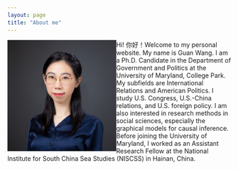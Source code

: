 ```yaml
---
layout: page
title: "About me"
---
```


<img align="left" width="245" height="250" src="photo.JPG" padding="15px"> </p>

<div style="float: justify"> Hi! 你好！Welcome to my personal website. My name is Guan Wang. I am a Ph.D. Candidate in the Department of Government and Politics at the University of Maryland, College Park. My subfields are International Relations and American Politics. I study U.S. Congress, U.S.-China relations, and U.S. foreign policy. I am also interested in research methods in social sciences, especially the graphical models for causal inference. Before joining the University of Maryland, I worked as an Assistant Research Fellow at the National Institute for South China Sea Studies (NISCSS) in Hainan, China.</p>


 
  



